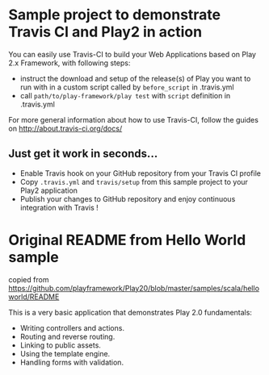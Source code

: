 # Sample project to demonstrate Travis CI and Play2 in action

You can easily use Travis-CI to build your Web Applications based on Play 2.x Framework, with following steps:

 - instruct the download and setup of the release(s) of Play you want to run with in a custom script called by `before_script` in .travis.yml
 - call `path/to/play-framework/play test` with `script` definition in .travis.yml

For more general information about how to use Travis-CI, follow the guides on http://about.travis-ci.org/docs/

## Just get it work in seconds...

 - Enable Travis hook on your GitHub repository from your Travis CI profile
 - Copy `.travis.yml` and `travis/setup` from this sample project to your Play2 application
 - Publish your changes to GitHub repository and enjoy continuous integration with Travis !

# Original README from Hello World sample

copied from https://github.com/playframework/Play20/blob/master/samples/scala/helloworld/README

This is a very basic application that demonstrates Play 2.0 fundamentals:

 - Writing controllers and actions.
 - Routing and reverse routing.
 - Linking to public assets.
 - Using the template engine.
 - Handling forms with validation.

